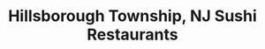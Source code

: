 ---
layout: city
title: Hillsborough Township, NJ Sushi Restaurants
permalink: /new-jersey/hillsborough-township/
stateAbbr: NJ
stateName: New Jersey
cityName: Hillsborough Township
---